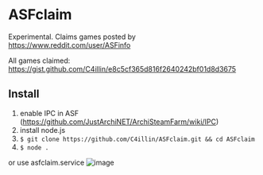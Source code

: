 # ASFclaim
Experimental.
Claims games posted by https://www.reddit.com/user/ASFinfo

All games claimed: https://gist.github.com/C4illin/e8c5cf365d816f2640242bf01d8d3675

## Install
1. enable IPC in ASF (https://github.com/JustArchiNET/ArchiSteamFarm/wiki/IPC)
2. install node.js
3. `$ git clone https://github.com/C4illin/ASFclaim.git && cd ASFclaim`
4. `$ node .`

or use asfclaim.service
![image](https://user-images.githubusercontent.com/49491499/120989098-9c874800-c798-11eb-8160-e8aaa1176f6e.png)
